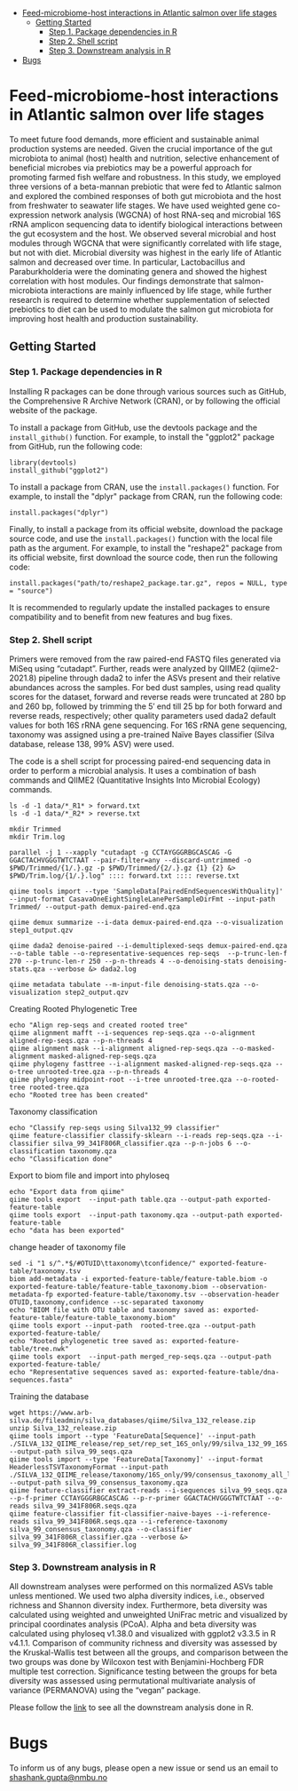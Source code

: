 - [Feed-microbiome-host interactions in Atlantic salmon over life stages](#feed-microbiome-host-interactions-in-atlantic-salmon-over-life-stages)
  - [Getting Started](#getting-started)
    - [Step 1. Package dependencies in R](#step-1-package-dependencies-in-r)
    - [Step 2. Shell script](#step-2-shell-script)
    - [Step 3. Downstream analysis in R](#step-3-downstream-analysis-in-r)
- [Bugs](#bugs)


# Feed-microbiome-host interactions in Atlantic salmon over life stages
To meet future food demands, more efficient and sustainable animal production systems are needed. Given the crucial importance of the gut microbiota to animal (host) health and nutrition, selective enhancement of beneficial microbes via prebiotics may be a powerful approach for promoting farmed fish welfare and robustness. In this study, we employed three versions of a beta-mannan prebiotic that were fed to Atlantic salmon and explored the combined responses of both gut microbiota and the host from freshwater to seawater life stages. We have used weighted gene co-expression network analysis (WGCNA) of host RNA-seq and microbial 16S rRNA amplicon sequencing data to identify biological interactions between the gut ecosystem and the host. We observed several microbial and host modules through WGCNA that were significantly correlated with life stage, but not with diet. Microbial diversity was highest in the early life of Atlantic salmon and decreased over time. In particular, Lactobacillus and Paraburkholderia were the dominating genera and showed the highest correlation with host modules. Our findings demonstrate that salmon-microbiota interactions are mainly influenced by life stage, while further research is required to determine whether supplementation of selected prebiotics to diet can be used to modulate the salmon gut microbiota for improving host health and production sustainability.



## Getting Started
### Step 1. Package dependencies in R
Installing R packages can be done through various sources such as GitHub, the Comprehensive R Archive Network (CRAN), or by following the official website of the package.

To install a package from GitHub, use the devtools package and the `install_github()` function. For example, to install the "ggplot2" package from GitHub, run the following code:
```
library(devtools)
install_github("ggplot2")
```
To install a package from CRAN, use the `install.packages()` function. For example, to install the "dplyr" package from CRAN, run the following code:
```
install.packages("dplyr")
```
Finally, to install a package from its official website, download the package source code, and use the `install.packages()` function with the local file path as the argument. For example, to install the "reshape2" package from its official website, first download the source code, then run the following code:

```
install.packages("path/to/reshape2_package.tar.gz", repos = NULL, type = "source")
```
It is recommended to regularly update the installed packages to ensure compatibility and to benefit from new features and bug fixes.

### Step 2. Shell script
Primers were removed from the raw paired-end FASTQ files generated via MiSeq using “cutadapt”. Further, reads were analyzed by QIIME2 (qiime2-2021.8) pipeline through dada2 to infer the ASVs present and their relative abundances across the samples. For bed dust samples, using read quality scores for the dataset, forward and reverse reads were truncated at 280 bp and 260 bp, followed by trimming the 5′ end till 25 bp for both forward and reverse reads, respectively; other quality parameters used dada2 default values for both 16S rRNA gene sequencing. For 16S rRNA gene sequencing, taxonomy was assigned using a pre-trained Naïve Bayes classifier (Silva database, release 138, 99% ASV) were used.

The code is a shell script for processing paired-end sequencing data in order to perform a microbial analysis. It uses a combination of bash commands and QIIME2 (Quantitative Insights Into Microbial Ecology) commands.

```
ls -d -1 data/*_R1* > forward.txt
ls -d -1 data/*_R2* > reverse.txt

mkdir Trimmed
mkdir Trim.log

parallel -j 1 --xapply "cutadapt -g CCTAYGGGRBGCASCAG -G GGACTACHVGGGTWTCTAAT --pair-filter=any --discard-untrimmed -o $PWD/Trimmed/{1/.}.gz -p $PWD/Trimmed/{2/.}.gz {1} {2} &> $PWD/Trim.log/{1/.}.log" :::: forward.txt :::: reverse.txt

qiime tools import --type 'SampleData[PairedEndSequencesWithQuality]' --input-format CasavaOneEightSingleLanePerSampleDirFmt --input-path Trimmed/ --output-path demux-paired-end.qza

qiime demux summarize --i-data demux-paired-end.qza --o-visualization step1_output.qzv

qiime dada2 denoise-paired --i-demultiplexed-seqs demux-paired-end.qza --o-table table --o-representative-sequences rep-seqs  --p-trunc-len-f 270 --p-trunc-len-r 250 --p-n-threads 4 --o-denoising-stats denoising-stats.qza --verbose &> dada2.log

qiime metadata tabulate --m-input-file denoising-stats.qza --o-visualization step2_output.qzv
```
Creating Rooted Phylogenetic Tree
```
echo "Align rep-seqs and created rooted tree"
qiime alignment mafft --i-sequences rep-seqs.qza --o-alignment aligned-rep-seqs.qza --p-n-threads 4
qiime alignment mask --i-alignment aligned-rep-seqs.qza --o-masked-alignment masked-aligned-rep-seqs.qza
qiime phylogeny fasttree --i-alignment masked-aligned-rep-seqs.qza --o-tree unrooted-tree.qza --p-n-threads 4
qiime phylogeny midpoint-root --i-tree unrooted-tree.qza --o-rooted-tree rooted-tree.qza
echo "Rooted tree has been created"
```
Taxonomy classification
```
echo "Classify rep-seqs using Silva132_99 classifier"
qiime feature-classifier classify-sklearn --i-reads rep-seqs.qza --i-classifier silva_99_341F806R_classifier.qza --p-n-jobs 6 --o-classification taxonomy.qza
echo "Classification done"
```
Export to biom file and import into phyloseq
```
echo "Export data from qiime"
qiime tools export  --input-path table.qza --output-path exported-feature-table
qiime tools export  --input-path taxonomy.qza --output-path exported-feature-table
echo "data has been exported"
```
change header of taxonomy file

```
sed -i "1 s/^.*$/#OTUID\ttaxonomy\tconfidence/" exported-feature-table/taxonomy.tsv
biom add-metadata -i exported-feature-table/feature-table.biom -o exported-feature-table/feature-table_taxonomy.biom --observation-metadata-fp exported-feature-table/taxonomy.tsv --observation-header OTUID,taxonomy,confidence --sc-separated taxonomy
echo "BIOM file with OTU table and taxonomy saved as: exported-feature-table/feature-table_taxonomy.biom"
qiime tools export --input-path  rooted-tree.qza --output-path exported-feature-table/
echo "Rooted phylogenetic tree saved as: exported-feature-table/tree.nwk"
qiime tools export  --input-path merged_rep-seqs.qza --output-path exported-feature-table/
echo "Representative sequences saved as: exported-feature-table/dna-sequences.fasta"
```

Training the database
```
wget https://www.arb-silva.de/fileadmin/silva_databases/qiime/Silva_132_release.zip
unzip Silva_132_release.zip
qiime tools import --type 'FeatureData[Sequence]' --input-path ./SILVA_132_QIIME_release/rep_set/rep_set_16S_only/99/silva_132_99_16S.fna  --output-path silva_99_seqs.qza
qiime tools import --type 'FeatureData[Taxonomy]' --input-format HeaderlessTSVTaxonomyFormat --input-path ./SILVA_132_QIIME_release/taxonomy/16S_only/99/consensus_taxonomy_all_levels.txt --output-path silva_99_consensus_taxonomy.qza
qiime feature-classifier extract-reads --i-sequences silva_99_seqs.qza --p-f-primer CCTAYGGGRBGCASCAG --p-r-primer GGACTACHVGGGTWTCTAAT --o-reads silva_99_341F806R.seqs.qza
qiime feature-classifier fit-classifier-naive-bayes --i-reference-reads silva_99_341F806R.seqs.qza --i-reference-taxonomy silva_99_consensus_taxonomy.qza --o-classifier silva_99_341F806R_classifier.qza --verbose &> silva_99_341F806R_classifier.log
```

### Step 3. Downstream analysis in R
All downstream analyses were performed on this normalized ASVs table unless mentioned. We used two alpha diversity indices, i.e., observed richness and Shannon diversity index. Furthermore, beta diversity was calculated using weighted and unweighted UniFrac metric and visualized by principal coordinates analysis (PCoA). Alpha and beta diversity was calculated using phyloseq v1.38.0 and visualized with ggplot2 v3.3.5 in R v4.1.1. Comparison of community richness and diversity was assessed by the Kruskal-Wallis test between all the groups, and comparison between the two groups was done by Wilcoxon test with Benjamini-Hochberg FDR multiple test correction. Significance testing between the groups for beta diversity was assessed using permutational multivariate analysis of variance (PERMANOVA) using the “vegan” package.

Please follow the [link](https://shashank-ku.github.io/ImprovaFish_4_percen/README.html) to see all the downstream analysis done in R.


# Bugs
To inform us of any bugs, please open a new issue or send us an email to shashank.gupta@nmbu.no









